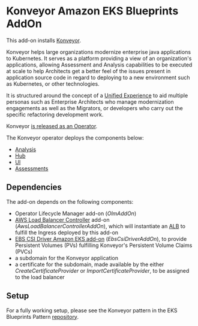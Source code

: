 # Konveyor Amazon EKS Blueprints AddOn

This add-on installs [Konveyor](https://konveyor.github.io/).

Konveyor helps large organizations modernize enterprise java applications to Kubernetes. It serves as a platform providing a view of an organization's applications, allowing Assessment and Analysis capabilities to be executed at scale to help Architects get a better feel of the issues present in application source code in regard to deploying to a new environment such as Kubernetes, or other technologies.

It is structured around the concept of a [Unified Experience](https://github.com/konveyor/enhancements/tree/master/enhancements/unified_experience) to aid multiple personas such as Enterprise Architects who manage modernization engagements as well as the Migrators, or developers who carry out the specific refactoring development work.

Konveyor [is released as an Operator](https://github.com/konveyor/tackle2-operator).

The Konveyor operator deploys the components below:

- [Analysis](https://github.com/windup/windup)
- [Hub](https://github.com/konveyor/tackle2-hub)
- [UI](https://github.com/konveyor/tackle2-ui)
- [Assessments](https://github.com/konveyor/tackle-pathfinder)


## Dependencies

The add-on depends on the following components:
- Operator Lifecycle Manager add-on (_OlmAddOn_)
- [AWS Load Balancer Controller](https://kubernetes-sigs.github.io/aws-load-balancer-controller/) add-on (_AwsLoadBalancerControllerAddOn_), which will instantiate an [ALB](https://docs.aws.amazon.com/elasticloadbalancing/latest/application/introduction.html) to fulfill the Ingress deployed by this add-on
- [EBS CSI Driver Amazon EKS add-on](https://aws-quickstart.github.io/cdk-eks-blueprints/addons/ebs-csi-driver/) (_EbsCsiDriverAddOn_), to provide Persistent Volumes (PVs) fulfilling Konveyor's Persistent Volume Claims (PVCs)
- a subdomain for the Konveyor application
- a certificate for the subdomain, made available by the either _CreateCertificateProvider_ or _ImportCertificateProvider_, to be assigned to the load balancer

## Setup

For a fully working setup, please see the Konveyor pattern in the EKS Blueprints Pattern [repository](https://github.com/aws-samples/cdk-eks-blueprints-patterns).